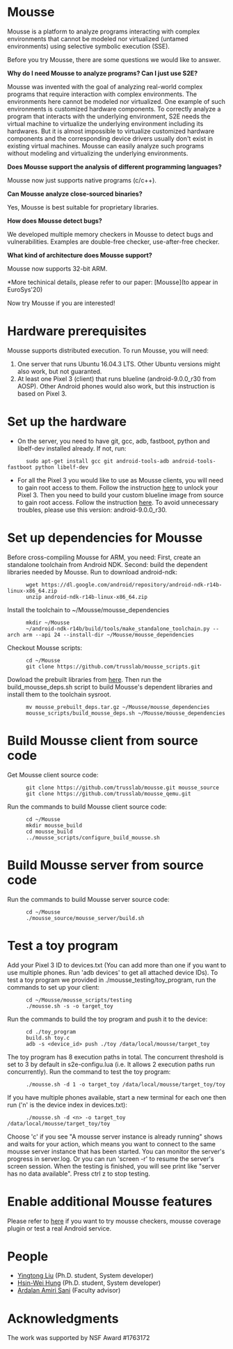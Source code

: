 # Mousse

Mousse is a platform to analyze programs interacting with complex environments that cannot be modeled nor virtualized (untamed environments) using selective symbolic execution (SSE). 

Before you try Mousse, there are some questions we would like to answer.

**Why do I need Mousse to analyze programs? Can I just use S2E?**

Mousse was invented with the goal of analyzing real-world complex programs that require interaction with complex environments. The environments here cannot be modeled nor virtualized. One example of such environments is customized hardware components. To correctly analyze a program that interacts with the underlying environment, S2E needs the virtual machine to virtualize the underlying environment including its hardwares. But it is almost impossible to virtualize customized hardware components and the corresponding device drivers usually don't exist in existing virtual machines. Mousse can easily analyze such programs without modeling and virtualizing the underlying environments.

**Does Mousse support the analysis of different programming languages?**

Mousse now just supports native programs (c/c++).
      
**Can Mousse analyze close-sourced binaries?**

Yes, Mousse is best suitable for proprietary libraries.

**How does Mousse detect bugs?**

We developed multiple memory checkers in Mousse to detect bugs and vulnerabilities. Examples are double-free checker, use-after-free checker.

**What kind of architecture does Mousse support?**

Mousse now supports 32-bit ARM.

*More techinical details, please refer to our paper: [Mousse](to appear in EuroSys'20)

Now try Mousse if you are interested!

# Hardware prerequisites

Mousse supports distributed execution. To run Mousse, you will need:
1. One server that runs Ubuntu 16.04.3 LTS. Other Ubuntu versions might also work, but not guaranted. 
2. At least one Pixel 3 (client) that runs blueline (android-9.0.0_r30 from AOSP). Other Android phones would also work, but this instruction is based on Pixel 3. 

# Set up the hardware
* On the server, you need to have git, gcc, adb, fastboot, python and libelf-dev installed already. If not, run:
```
      sudo apt-get install gcc git android-tools-adb android-tools-fastboot python libelf-dev
```
* For all the Pixel 3 you would like to use as Mousse clients, you will need to gain root access to them. Follow the instruction [here](https://source.android.com/setup/build/running) to unlock your Pixel 3. Then you need to build your custom blueline image from source to gain root access. Follow the instruction [here](https://source.android.com/setup/build/building). To avoid unnecessary troubles, please use this version: android-9.0.0_r30.

# Set up dependencies for Mousse 

Before cross-compiling Mousse for ARM, you need: First, create an standalone toolchain from Android NDK. Second: build the dependent libraries needed by Mousse. Run to download android-ndk:
```
      wget https://dl.google.com/android/repository/android-ndk-r14b-linux-x86_64.zip
      unzip android-ndk-r14b-linux-x86_64.zip
```
Install the toolchain to ~/Mousse/mousse_dependencies
```
      mkdir ~/Mousse
      ~/android-ndk-r14b/build/tools/make_standalone_toolchain.py --arch arm --api 24 --install-dir ~/Mousse/mousse_dependencies
```
Checkout Mousse scripts:
```
      cd ~/Mousse
      git clone https://github.com/trusslab/mousse_scripts.git
```
Dowload the prebuilt libraries from [here](https://drive.google.com/file/d/1XfnJH2A5YwGGpVFbI4pJr-owWDYo19yF/view?usp=sharing). Then run the build_mousse_deps.sh script to build Mousse's dependent libraries and install them to the toolchain sysroot. 
```
      mv mousse_prebuilt_deps.tar.gz ~/Mousse/mousse_dependencies
      mousse_scripts/build_mousse_deps.sh ~/Mousse/mousse_dependencies
```
# Build Mousse client from source code
Get Mousse client source code:
```
      git clone https://github.com/trusslab/mousse.git mousse_source
      git clone https://github.com/trusslab/mousse_qemu.git
```
Run the commands to build Mousse client source code:
```
      cd ~/Mousse
      mkdir mousse_build
      cd mousse_build
      ../mousse_scripts/configure_build_mousse.sh
```
# Build Mousse server from source code
Run the commands to build Mousse server source code:
```
      cd ~/Mousse
      ./mousse_source/mousse_server/build.sh
```
# Test a toy program
Add your Pixel 3 ID to devices.txt (You can add more than one if you want to use multiple phones. Run 'adb devices' to get all attached device IDs). To test a toy program we provided in ./mousse_testing/toy_program, run the commands to set up your client:
```
      cd ~/Mousse/mousse_scripts/testing
      ./mousse.sh -s -o target_toy
```
Run the commands to build the toy program and push it to the device:
```
      cd ./toy_program
      build.sh toy.c
      adb -s <device_id> push ./toy /data/local/mousse/target_toy
```
The toy program has 8 execution paths in total. The concurrent threshold is set to 3 by default in s2e-configu.lua (i.e. It allows 2 execution paths run concurrently). Run the command to test the toy program:
```
      ./mousse.sh -d 1 -o target_toy /data/local/mousse/target_toy/toy
```
If you have multiple phones available, start a new terminal for each one then run ('n' is the device index in devices.txt):
```
      ./mousse.sh -d <n> -o target_toy /data/local/mousse/target_toy/toy
```
Choose 'c' if you see "A mousse server instance is already running" shows and waits for your action, which means you want to connect to the same mousse server instance that has been started.
You can monitor the server's progress in server.log. Or you can run 'screen -r' to resume the server's screen session.
When the testing is finished, you will see print like "server has no data available". Press ctrl z to stop testing. 

# Enable additional Mousse features
Please refer to [here](https://github.com/trusslab/mousse_scripts/blob/master/testing/README) if you want to try mousse checkers, mousse coverage plugin or test a real Android service.

# People
* [Yingtong Liu](https://www.ics.uci.edu/~yingtong/index.html) (Ph.D. student, System developer) 
* [Hsin-Wei Hung](http://newport.eecs.uci.edu/~hsinweih/) (Ph.D. student, System developer) 
* [Ardalan Amiri Sani](https://www.ics.uci.edu/~ardalan/index.html) (Faculty advisor) 

# Acknowledgments
The work was supported by NSF Award #1763172
